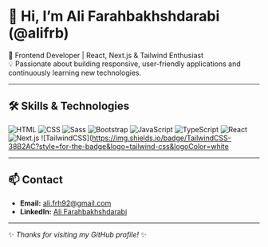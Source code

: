 # 👋 Hi, I’m Ali Farahbakhshdarabi (@alifrb)

🚀 Frontend Developer | React, Next.js & Tailwind Enthusiast  
💡 Passionate about building responsive, user-friendly applications and continuously learning new technologies.  

---

## 🛠️ Skills & Technologies
![HTML](https://img.shields.io/badge/HTML5-E34F26?style=for-the-badge&logo=html5&logoColor=white)
![CSS](https://img.shields.io/badge/CSS3-1572B6?style=for-the-badge&logo=css3&logoColor=white)
![Sass](https://img.shields.io/badge/Sass-CC6699?style=for-the-badge&logo=sass&logoColor=white)
![Bootstrap](https://img.shields.io/badge/Bootstrap-563D7C?style=for-the-badge&logo=bootstrap&logoColor=white)
![JavaScript](https://img.shields.io/badge/JavaScript-F7DF1E?style=for-the-badge&logo=javascript&logoColor=black)
![TypeScript](https://img.shields.io/badge/TypeScript-007ACC?style=for-the-badge&logo=typescript&logoColor=white)
![React](https://img.shields.io/badge/React-20232A?style=for-the-badge&logo=react&logoColor=61DAFB)
![Next.js](https://img.shields.io/badge/Next.js-000000?style=for-the-badge&logo=nextdotjs&logoColor=white)
![TailwindCSS](https://img.shields.io/badge/TailwindCSS-38B2AC?style=for-the-badge&logo=tailwind-css&logoColor=white

---

## 📫 Contact
- **Email:** ali.frh92@gmail.com  
- **LinkedIn:** [Ali Farahbakhshdarabi]([https://www.linkedin.com/in/ali-farahbakhshdarabi/](https://www.linkedin.com/in/ali-farahbakhshdarabi-a7a77b202/))  

---
✨ _Thanks for visiting my GitHub profile!_ ✨
